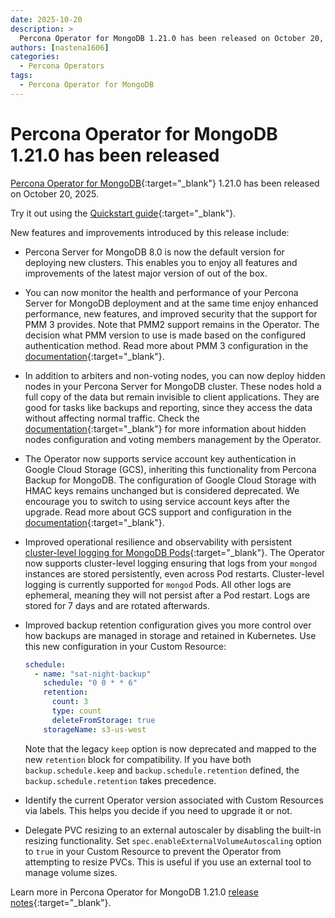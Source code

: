```yaml
---
date: 2025-10-20
description: >
  Percona Operator for MongoDB 1.21.0 has been released on October 20, 2025.
authors: [nastena1606]
categories:
  - Percona Operators
tags:
  - Percona Operator for MongoDB
---
```


# Percona Operator for MongoDB 1.21.0 has been released

<!-- more -->

[Percona Operator for MongoDB](https://docs.percona.com/percona-operator-for-mongodb/){:target="_blank"} 1.21.0 has been released on October 20, 2025.

Try it out using the [Quickstart guide](https://docs.percona.com/percona-operator-for-mongodb/quickstart.html){:target="_blank"}.

New features and improvements introduced by this release include:

* Percona Server for MongoDB 8.0 is now the default version for deploying new clusters. This enables you to enjoy all features and improvements of the latest major version of out of the box.

* You can now monitor the health and performance of your Percona Server for MongoDB deployment and at the same time enjoy enhanced performance, new features, and improved security that the support for PMM 3 provides. Note that PMM2 support remains in the Operator. The decision what PMM version to use is made based on the configured authentication method. Read more about PMM 3 configuration in the [documentation](https://docs.percona.com/percona-operator-for-mongodb/monitoring.html){:target="_blank"}.

* In addition to arbiters and non-voting nodes, you can now deploy hidden nodes in your Percona Server for MongoDB cluster. These nodes hold a full copy of the data but remain invisible to client applications. They are good for tasks like backups and reporting, since they access the data without affecting normal traffic. Check the [documentation](https://docs.percona.com/percona-operator-for-mongodb/arbiter.html){:target="_blank"} for more information about hidden nodes configuration and voting members management by the Operator.

* The Operator now supports service account key authentication in Google Cloud Storage (GCS), inheriting this functionality from Percona Backup for MongoDB. The configuration of Google Cloud Storage with HMAC keys remains unchanged but is considered deprecated. We encourage you to switch to using service account keys after the upgrade. Read more about GCS support and configuration in the [documentation](https://docs.percona.com/percona-operator-for-mongodb/backups-storage.html){:target="_blank"}.

* Improved operational resilience and observability with persistent [cluster-level logging for MongoDB Pods](https://docs.percona.com/percona-operator-for-mongodb/debug-logs.md#cluster-level-logging){:target="_blank"}. The Operator now supports cluster-level logging ensuring that logs from your `mongod` instances are stored persistently, even across Pod restarts. Cluster-level logging is currently supported for `mongod` Pods. All other logs are ephemeral, meaning they will not persist after a Pod restart. Logs are stored for 7 days and are rotated afterwards.

* Improved backup retention configuration gives you more control over how backups are managed in storage and retained in Kubernetes. Use this new configuration in your Custom Resource:

    ```yaml
    schedule:
      - name: "sat-night-backup"
        schedule: "0 0 * * 6"
        retention:
          count: 3
          type: count
          deleteFromStorage: true
        storageName: s3-us-west
    ``` 

    Note that the legacy `keep` option is now deprecated and mapped to the new `retention` block for compatibility. If you have both `backup.schedule.keep`  and `backup.schedule.retention`  defined, the `backup.schedule.retention` takes precedence.

* Identify the current Operator version associated with Custom Resources via labels. This helps you decide if you need to upgrade it or not.

* Delegate PVC resizing to an external autoscaler by disabling the built-in resizing functionality. Set `spec.enableExternalVolumeAutoscaling` option to `true` in your Custom Resource to prevent the Operator from attempting to resize PVCs. This is useful if you use an external tool to manage volume sizes.

Learn more in Percona Operator for MongoDB 1.21.0 [release notes](https://docs.percona.com/percona-operator-for-mongodb/RN/Kubernetes-Operator-for-PSMONGODB-RN1.21.0.html){:target="_blank"}.
